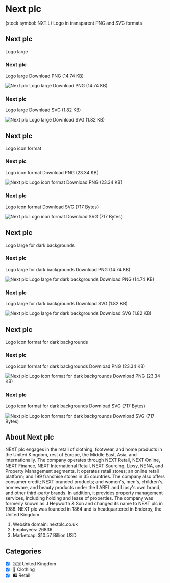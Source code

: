# Next plc
 (stock symbol: NXT.L) Logo in transparent PNG and SVG formats

## Next plc
 Logo large

### Next plc
 Logo large Download PNG (14.74 KB)

![Next plc
 Logo large Download PNG (14.74 KB)](/img/orig/NXT.L_BIG-5d746b2c.png)

### Next plc
 Logo large Download SVG (1.82 KB)

![Next plc
 Logo large Download SVG (1.82 KB)](/img/orig/NXT.L_BIG-152e387f.svg)

## Next plc
 Logo icon format

### Next plc
 Logo icon format Download PNG (23.34 KB)

![Next plc
 Logo icon format Download PNG (23.34 KB)](/img/orig/NXT.L-740e2557.png)

### Next plc
 Logo icon format Download SVG (717 Bytes)

![Next plc
 Logo icon format Download SVG (717 Bytes)](/img/orig/NXT.L-949ebae5.svg)

## Next plc
 Logo large for dark backgrounds

### Next plc
 Logo large for dark backgrounds Download PNG (14.74 KB)

![Next plc
 Logo large for dark backgrounds Download PNG (14.74 KB)](/img/orig/NXT.L_BIG.D-aca579e6.png)

### Next plc
 Logo large for dark backgrounds Download SVG (1.82 KB)

![Next plc
 Logo large for dark backgrounds Download SVG (1.82 KB)](/img/orig/NXT.L_BIG.D-be0fae3c.svg)

## Next plc
 Logo icon format for dark backgrounds

### Next plc
 Logo icon format for dark backgrounds Download PNG (23.34 KB)

![Next plc
 Logo icon format for dark backgrounds Download PNG (23.34 KB)](/img/orig/NXT.L.D-d7add212.png)

### Next plc
 Logo icon format for dark backgrounds Download SVG (717 Bytes)

![Next plc
 Logo icon format for dark backgrounds Download SVG (717 Bytes)](/img/orig/NXT.L.D-902610cf.svg)

## About Next plc


NEXT plc engages in the retail of clothing, footwear, and home products in the United Kingdom, rest of Europe, the Middle East, Asia, and internationally. The company operates through NEXT Retail, NEXT Online, NEXT Finance, NEXT International Retail, NEXT Sourcing, Lipsy, NENA, and Property Management segments. It operates retail stores; an online retail platform; and 199 franchise stores in 35 countries. The company also offers consumer credit; NEXT branded products; and women's, men's, children's, homeware, and beauty products under the LABEL and Lipsy's own brand, and other third-party brands. In addition, it provides property management services, including holding and lease of properties. The company was formerly known as J Hepworth & Son and changed its name to NEXT plc in 1986. NEXT plc was founded in 1864 and is headquartered in Enderby, the United Kingdom.

1. Website domain: nextplc.co.uk
2. Employees: 26836
3. Marketcap: $10.57 Billion USD


## Categories
- [x] 🇬🇧 United Kingdom
- [x] 👚 Clothing
- [x] 🛍️ Retail
